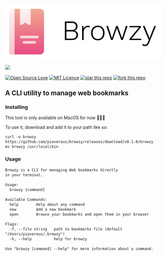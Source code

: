 ![](./assets/Browzy.png)

![](https://github.com/piaverous/browzy/workflows/goreleaser/badge.svg?branch=master)

[![Open Source Love](https://badges.frapsoft.com/os/v1/open-source.svg?v=103)](https://github.com/ellerbrock/open-source-badges/) [![MIT Licence](https://badges.frapsoft.com/os/mit/mit.svg?v=103)](https://opensource.org/licenses/mit-license.php) [![star this repo](http://githubbadges.com/star.svg?user=piaverous&repo=browzy&style=flat)](https://github.com/piaverous/browzy) [![fork this repo](http://githubbadges.com/fork.svg?user=piaverous&repo=browzy&style=flat)](https://github.com/piaverous/browzy/fork) 

## A CLI utility to manage web bookmarks

### Installing

This tool is only available on MacOS for now 👨🏼‍💻

To use it, download and add it to your path like so:

```
curl -o browzy https://github.com/piaverous/browzy/releases/download/v0.1.0/browzy
mv browzy /usr/local/bin
```


### Usage

```
Browzy is a CLI for managing Web bookmarks directly 
in your terminal.

Usage:
  browzy [command]

Available Commands:
  help        Help about any command
  new         Add a new bookmark
  open        Browse your bookmarks and open them in your browser

Flags:
  -f, --file string   path to bookmarks file (default "/Users/piaverous/.browzy")
  -h, --help          help for browzy

Use "browzy [command] --help" for more information about a command.
```